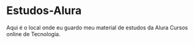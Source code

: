 # Estudos-Alura

Aqui é o local onde eu guardo meu material de estudos da Alura Cursos online de Tecnologia. 
